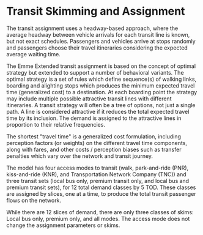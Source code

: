 # Transit Skimming and Assignment

The transit assignment uses a headway-based approach, where the average headway between vehicle arrivals for each transit line is known, but not exact schedules. Passengers and vehicles arrive at stops randomly and passengers choose their travel itineraries considering the expected average waiting time.

The Emme Extended transit assignment is based on the concept of optimal strategy but extended to support a number of behavioral variants. The optimal strategy is a set of rules which define sequence(s) of walking links, boarding and alighting stops which produces the minimum expected travel time (generalized cost) to a destination. At each boarding point the strategy may include multiple possible attractive transit lines with different itineraries. A transit strategy will often be a tree of options, not just a single path. A line is considered attractive if it reduces the total expected travel time by its inclusion. The demand is assigned to the attractive lines in proportion to their relative frequencies.

The shortest "travel time" is a generalized cost formulation, including perception factors (or weights) on the different travel time components, along with fares, and other costs / perception biases such as transfer penalties which vary over the network and transit journey.

The model has four access modes to transit (walk, park-and-ride (PNR), kiss-and-ride (KNR), and Transportation Network Company (TNC)) and three transit sets (local bus only, premium transit only, and local bus and premium transit sets), for 12 total demand classes by 5 TOD. These classes are assigned by slices, one at a time, to produce the total transit passenger flows on the network.

While there are 12 slices of demand, there are only three classes of skims: Local bus only, premium only, and all modes. The access mode does not change the assignment parameters or skims.